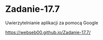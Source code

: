 # Zadanie-17.7
Uwierzytelnianie aplikacji za pomocą Google

https://webseb00.github.io/Zadanie-17.7/
